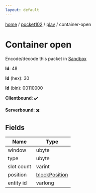 ```yaml
---
layout: default
---
```


[home](/)  /  [pocket102](/protocol/pocket102)  /  [play](/protocol/pocket102/play)  /  container-open

# Container open

Encode/decode this packet in [Sandbox](../../../sandbox/pocket102#Play.ContainerOpen)

**Id**: 48

**Id** (hex): 30

**Id** (bin): 00110000

**Clientbound**: ✔️

**Serverbound**: ✖️

## Fields

Name | Type
---|---
window | ubyte
type | ubyte
slot count | varint
position | [blockPosition](/protocol/pocket102/types/block-position)
entity id | varlong
